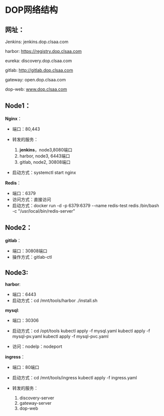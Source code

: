 # DOP网络结构

## 网址：

Jenkins: jenkins.dop.clsaa.com

harbor: https://registry.dop.clsaa.com

eureka: discovery.dop.clsaa.com

gitlab: http://gitlab.dop.clsaa.com

gateway: open.dop.clsaa.com

dop-web: www.dop.clsaa.com

## Node1：

**Nginx**：

- 端口：80,443

- 转发的服务：

  1. **jenkins**，node3,8080端口
  2.  harbor,  node3, 6443端口
  3.  gitlab, node2,  30808端口

- 启动方式：systemctl start nginx



**Redis**：

- 端口：6379 
- 访问方式：直接访问
- 启动方式：docker run -d -p 6379:6379 --name redis-test redis /bin/bash -c "/usr/local/bin/redis-server"



## Node2：

**gitlab**：

- 端口：30808端口
- 操作方式：gitlab-ctl 




## Node3:

**harbor**:

- 端口：6443
- 启动方式：cd /mnt/tools/harbor   ./install.sh

**mysql**:

- 端口：30306
- 启动方式：cd /opt/tools   kubectl apply -f mysql.yaml  kubectl apply -f mysql-pv.yaml  kubectl apply -f mysql-pvc.yaml 

- 访问：nodeIp：nodeport



**ingress**：

- 端口：80端口

- 启动方式：cd /mnt/tools/ingress kubectl apply -f ingress.yaml

- 转发的服务：

  1. discovery-server
  2. gateway-server
  3. dop-web

  





